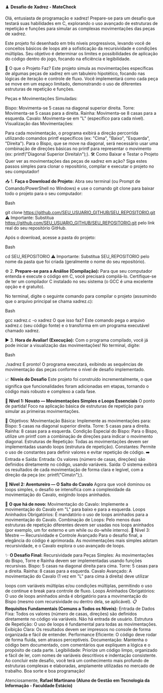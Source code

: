 ♟️ **Desafio de Xadrez - MateCheck**

Olá, entusiasta de programação e xadrez! Prepare-se para um desafio que testará suas habilidades em C, explorando o uso avançado de estruturas de repetição e funções para simular as complexas movimentações das peças de xadrez.

Este projeto foi desenhado em três níveis progressivos, levando você de conceitos básicos de loops até a sofisticação da recursividade e condições múltiplas. Seu objetivo é determinar os limites e possibilidades de aplicação do código dentro do jogo, focando na eficiência e legibilidade.

🎯 O que o Projeto Faz?
Este projeto simula as movimentações específicas de algumas peças de xadrez em um tabuleiro hipotético, focando nas lógicas de iteração e controle de fluxo. Você implementará como cada peça se move em um espaço limitado, demonstrando o uso de diferentes estruturas de repetição e funções.

Peças e Movimentações Simuladas:

Bispo: Movimenta-se 5 casas na diagonal superior direita.
Torre: Movimenta-se 5 casas para a direita.
Rainha: Movimenta-se 8 casas para a esquerda.
Cavalo: Movimenta-se em "L" (específico para cada nível).
Visualização das Movimentações:

Para cada movimentação, o programa exibirá a direção percorrida utilizando comandos printf específicos (ex: "Cima", "Baixo", "Esquerda", "Direita").
Para o Bispo, que se move na diagonal, será necessário usar uma combinação de direções básicas no printf para representar o movimento (ex: printf("Diagonal Superior Direita\n");).
🛠️ Como Baixar e Testar o Projeto
Quer ver as movimentações das peças de xadrez em ação? Siga estes passos simples para clonar o repositório, compilar e executar o projeto no seu computador!

📥 1. **Faça o Download do Projeto:**
Abra seu terminal (ou Prompt de Comando/PowerShell no Windows) e use o comando git clone para baixar todo o projeto para o seu computador:

Bash

git clone https://github.com/SEU_USUARIO_GITHUB/SEU_REPOSITORIO.git
⚠️ Importante: Substitua https://github.com/SEU_USUARIO_GITHUB/SEU_REPOSITORIO.git pelo link real do seu repositório GitHub.

Após o download, acesse a pasta do projeto:

Bash

cd SEU_REPOSITORIO
⚠️ Importante: Substitua SEU_REPOSITORIO pelo nome da pasta que foi criada (geralmente o nome do seu repositório).

⚙️ 2. **Prepare-se para a Análise (Compilação):**
Para que seu computador entenda e execute o código em C, você precisará compilá-lo. Certifique-se de ter um compilador C instalado no seu sistema (o GCC é uma excelente opção e é gratuito).

No terminal, digite o seguinte comando para compilar o projeto (assumindo que o arquivo principal se chama xadrez.c):

Bash

gcc xadrez.c -o xadrez
O que isso faz? Este comando pega o arquivo xadrez.c (seu código fonte) e o transforma em um programa executável chamado xadrez.

▶️ 3. **Hora de Avaliar! (Execução):**
Com o programa compilado, você já pode iniciar a visualização das movimentações! No terminal, digite:

Bash

./xadrez
E pronto! O programa executará, exibindo as sequências de movimentação das peças conforme o nível de desafio implementado.

📈 **Níveis do Desafio**
Este projeto foi construído incrementalmente, o que significa que funcionalidades foram adicionadas em etapas, tornando o código mais robusto e complexo a cada fase.

🏅 **Nível 1: Novato — Movimentações Simples e Loops Essenciais**
O ponto de partida! Foco na aplicação básica de estruturas de repetição para simular as primeiras movimentações.

🚩 Objetivos:
Movimentação Básica: Implemente as movimentações para:
Bispo: 5 casas na diagonal superior direita.
Torre: 5 casas para a direita.
Rainha: 8 casas para a esquerda.
Condição Especial do Bispo: Para o Bispo, utilize um printf com a combinação de direções para indicar o movimento diagonal.
Estruturas de Repetição: Todas as movimentações devem ser implementadas usando loops (estrutura de repetição).
Constantes: Permite o uso de constantes para definir valores e evitar repetição de código.
➡️ Entrada e Saída:
Entrada: Os valores (número de casas, direções) são definidos diretamente no código, usando variáveis.
Saída: O sistema exibirá os resultados de cada movimentação de forma clara e legível, com a direção da peça (ex: printf("Cima\n");).

🏅 **Nível 2: Aventureiro — O Salto do Cavalo**
Agora que você dominou os loops simples, o desafio se intensifica com a complexidade da movimentação do Cavalo, exigindo loops aninhados.

🚀 **O que há de novo:**
Movimentação do Cavalo: Implemente a movimentação do Cavalo em "L" para baixo e para a esquerda.
Loops Aninhados Obrigatórios: É mandatório o uso de loops aninhados para a movimentação do Cavalo.
Combinação de Loops: Pelo menos duas estruturas de repetição diferentes devem ser usadas nos loops aninhados (por exemplo, um for externo e um while ou do-while interno).
🥇 Nível 3: Mestre — Recursividade e Controle Avançado
Para o desafio final, a elegância do código é aprimorada. As movimentações mais simples adotam recursividade, e o Cavalo explora o uso avançado de loops.

✨ **O Desafio Final:**
Recursividade para Peças Simples: As movimentações do Bispo, Torre e Rainha devem ser implementadas usando funções recursivas.
Bispo: 5 casas na diagonal direita para cima.
Torre: 5 casas para a direita.
Rainha: 8 casas para a esquerda.
Cavalo Avançado: A movimentação do Cavalo (1 vez em "L" para cima à direita) deve utilizar 

loops com variáveis múltiplas e/ou condições múltiplas, permitindo o uso de continue e break para controle de fluxo.
Loops Aninhados Obrigatórios: O uso de loops aninhados ainda é obrigatório para a movimentação do Bispo (mesmo com recursividade ou dentro dela, se aplicável).
📋 **Requisitos Fundamentais (Comuns a Todos os Níveis):**
Entrada de Dados Fixa: Todos os valores (número de casas, direções) são definidos diretamente no código via variáveis. Não há entrada de usuário.
Estrutura de Repetição: O uso de loops é fundamental para todas as movimentações.
Exibição Clara: Os resultados devem ser impressos no console de forma organizada e fácil de entender.
Performance Eficiente: O código deve rodar de forma fluida, sem atrasos perceptíveis.
Documentação: Mantenha o código bem documentado, com comentários que expliquem a lógica e o propósito de cada parte.
Legibilidade: Priorize um código limpo, organizado e fácil de ler, com nomes de variáveis descritivos e indentação consistente.
Ao concluir este desafio, você terá um conhecimento mais profundo de estruturas complexas e elaboradas, amplamente utilizadas no mercado de trabalho. Boa sorte e boa programação!

Atenciosamente, 
**Rafael Martinano (Aluno de Gestão em Tecnologia da Informação - Faculdade Estácio)**
